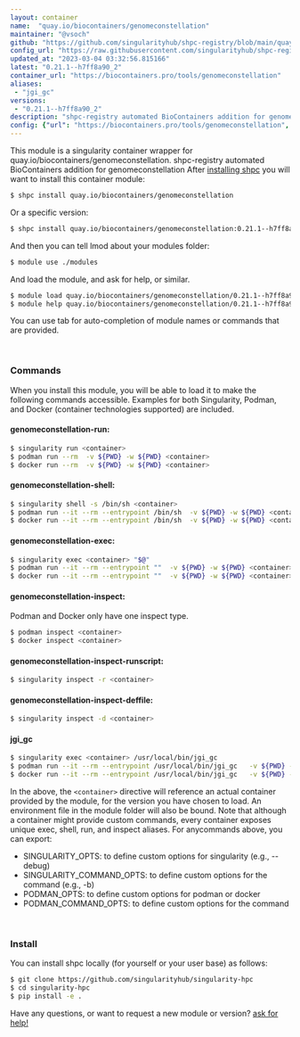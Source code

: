 ```yaml
---
layout: container
name:  "quay.io/biocontainers/genomeconstellation"
maintainer: "@vsoch"
github: "https://github.com/singularityhub/shpc-registry/blob/main/quay.io/biocontainers/genomeconstellation/container.yaml"
config_url: "https://raw.githubusercontent.com/singularityhub/shpc-registry/main/quay.io/biocontainers/genomeconstellation/container.yaml"
updated_at: "2023-03-04 03:32:56.815166"
latest: "0.21.1--h7ff8a90_2"
container_url: "https://biocontainers.pro/tools/genomeconstellation"
aliases:
 - "jgi_gc"
versions:
 - "0.21.1--h7ff8a90_2"
description: "shpc-registry automated BioContainers addition for genomeconstellation"
config: {"url": "https://biocontainers.pro/tools/genomeconstellation", "maintainer": "@vsoch", "description": "shpc-registry automated BioContainers addition for genomeconstellation", "latest": {"0.21.1--h7ff8a90_2": "sha256:9f3d37984a6cce543b5096bb9240e67ed68c467d0d3f5ae3a3377d4728c99578"}, "tags": {"0.21.1--h7ff8a90_2": "sha256:9f3d37984a6cce543b5096bb9240e67ed68c467d0d3f5ae3a3377d4728c99578"}, "docker": "quay.io/biocontainers/genomeconstellation", "aliases": {"jgi_gc": "/usr/local/bin/jgi_gc"}}
---
```


This module is a singularity container wrapper for quay.io/biocontainers/genomeconstellation.
shpc-registry automated BioContainers addition for genomeconstellation
After [installing shpc](#install) you will want to install this container module:


```bash
$ shpc install quay.io/biocontainers/genomeconstellation
```

Or a specific version:

```bash
$ shpc install quay.io/biocontainers/genomeconstellation:0.21.1--h7ff8a90_2
```

And then you can tell lmod about your modules folder:

```bash
$ module use ./modules
```

And load the module, and ask for help, or similar.

```bash
$ module load quay.io/biocontainers/genomeconstellation/0.21.1--h7ff8a90_2
$ module help quay.io/biocontainers/genomeconstellation/0.21.1--h7ff8a90_2
```

You can use tab for auto-completion of module names or commands that are provided.

<br>

### Commands

When you install this module, you will be able to load it to make the following commands accessible.
Examples for both Singularity, Podman, and Docker (container technologies supported) are included.

#### genomeconstellation-run:

```bash
$ singularity run <container>
$ podman run --rm  -v ${PWD} -w ${PWD} <container>
$ docker run --rm  -v ${PWD} -w ${PWD} <container>
```

#### genomeconstellation-shell:

```bash
$ singularity shell -s /bin/sh <container>
$ podman run --it --rm --entrypoint /bin/sh  -v ${PWD} -w ${PWD} <container>
$ docker run --it --rm --entrypoint /bin/sh  -v ${PWD} -w ${PWD} <container>
```

#### genomeconstellation-exec:

```bash
$ singularity exec <container> "$@"
$ podman run --it --rm --entrypoint ""  -v ${PWD} -w ${PWD} <container> "$@"
$ docker run --it --rm --entrypoint ""  -v ${PWD} -w ${PWD} <container> "$@"
```

#### genomeconstellation-inspect:

Podman and Docker only have one inspect type.

```bash
$ podman inspect <container>
$ docker inspect <container>
```

#### genomeconstellation-inspect-runscript:

```bash
$ singularity inspect -r <container>
```

#### genomeconstellation-inspect-deffile:

```bash
$ singularity inspect -d <container>
```


#### jgi_gc

```bash
$ singularity exec <container> /usr/local/bin/jgi_gc
$ podman run --it --rm --entrypoint /usr/local/bin/jgi_gc   -v ${PWD} -w ${PWD} <container> -c " $@"
$ docker run --it --rm --entrypoint /usr/local/bin/jgi_gc   -v ${PWD} -w ${PWD} <container> -c " $@"
```



In the above, the `<container>` directive will reference an actual container provided
by the module, for the version you have chosen to load. An environment file in the
module folder will also be bound. Note that although a container
might provide custom commands, every container exposes unique exec, shell, run, and
inspect aliases. For anycommands above, you can export:

 - SINGULARITY_OPTS: to define custom options for singularity (e.g., --debug)
 - SINGULARITY_COMMAND_OPTS: to define custom options for the command (e.g., -b)
 - PODMAN_OPTS: to define custom options for podman or docker
 - PODMAN_COMMAND_OPTS: to define custom options for the command

<br>

### Install

You can install shpc locally (for yourself or your user base) as follows:

```bash
$ git clone https://github.com/singularityhub/singularity-hpc
$ cd singularity-hpc
$ pip install -e .
```

Have any questions, or want to request a new module or version? [ask for help!](https://github.com/singularityhub/singularity-hpc/issues)